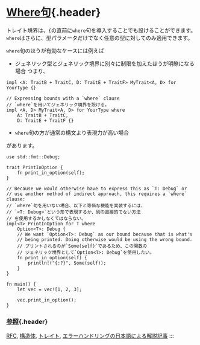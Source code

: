 # [Where句](#where句){.header}

トレイト境界は、`{`の直前に`where`句を導入することでも設けることができます。`where`はさらに、型パラメータだけでなく任意の型に対してのみ適用できます。

`where`句のほうが有効なケースには例えば

-   ジェネリック型とジェネリック境界に別々に制限を加えたほうが明瞭になる場合
    つまり、

``` {.rust .ignore}
impl <A: TraitB + TraitC, D: TraitE + TraitF> MyTrait<A, D> for YourType {}

// Expressing bounds with a `where` clause
// `where`を用いてジェネリック境界を設ける。
impl <A, D> MyTrait<A, D> for YourType where
    A: TraitB + TraitC,
    D: TraitE + TraitF {}
```

-   `where`句の方が通常の構文より表現力が高い場合

があります。

    use std::fmt::Debug;

    trait PrintInOption {
        fn print_in_option(self);
    }

    // Because we would otherwise have to express this as `T: Debug` or 
    // use another method of indirect approach, this requires a `where` clause:
    // `where`句を用いない場合、以下と等価な機能を実装するには、
    // `<T: Debug>`という形で表現するか、別の直接的でない方法
    // を使用するかしなくてはならない。
    impl<T> PrintInOption for T where
        Option<T>: Debug {
        // We want `Option<T>: Debug` as our bound because that is what's
        // being printed. Doing otherwise would be using the wrong bound.
        // プリントされるのが`Some(self)`であるため、この関数の
        // ジェネリック境界として`Option<T>: Debug`を使用したい。
        fn print_in_option(self) {
            println!("{:?}", Some(self));
        }
    }

    fn main() {
        let vec = vec![1, 2, 3];

        vec.print_in_option();
    }

### [参照](#参照){.header}

[RFC](https://github.com/rust-lang/rfcs/blob/master/text/0135-where.md),
[構造体](../custom_types/structs.html), [トレイト](../trait.html),
[エラーハンドリングの日本語による解説記事](http://qiita.com/tatsuya6502/items/cd41599291e2e5f38a4a)
:::

